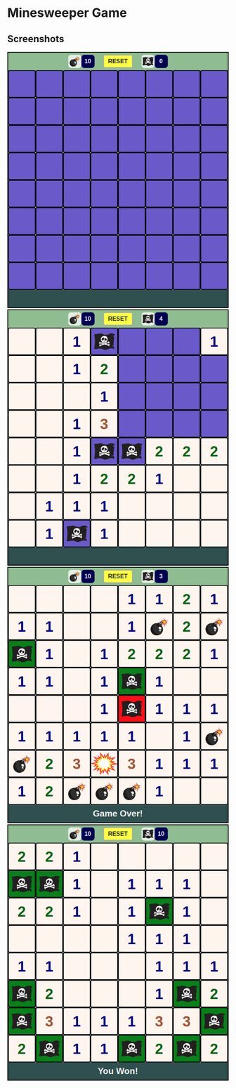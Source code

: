 # Minesweeper Game

## Screenshots

![Screenshot-1](images/game-1.png?raw=true "Screenshot-1")
![Screenshot-2](images/game-2.png?raw=true "Screenshot-2")
![Screenshot-3](images/game-3.png?raw=true "Screenshot-3")
![Screenshot-4](images/game-4.png?raw=true "Screenshot-4")
